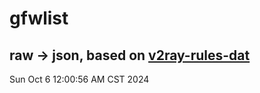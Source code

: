 # gfwlist
## raw -> json, based on [v2ray-rules-dat](https://github.com/Loyalsoldier/v2ray-rules-dat)
Sun Oct  6 12:00:56 AM CST 2024

